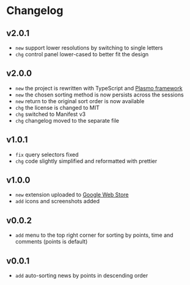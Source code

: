 # Changelog

## v2.0.1

* `new` support lower resolutions by switching to single letters
* `chg` control panel lower-cased to better fit the design

## v2.0.0

* `new` the project is rewritten with TypeScript and [Plasmo framework](https://docs.plasmo.com)
* `new` the chosen sorting method is now persists across the sessions
* `new` return to the original sort order is now available
* `chg` the license is changed to MIT
* `chg` switched to Manifest v3
* `chg` changelog moved to the separate file

## v1.0.1

* `fix` query selectors fixed
* `chg` code slightly simplified and reformatted with prettier

## v1.0.0

* `new` extension uploaded to [Google Web Store](https://chrome.google.com/webstore/detail/hacker-news-sorted/djkcnbncofmjekhlhemlkinfpkamlkaj)
* `add` icons and screenshots added

## v0.0.2

* `add` menu to the top right corner for sorting by points, time and comments (points is default)

## v0.0.1

* `add` auto-sorting news by points in descending order
